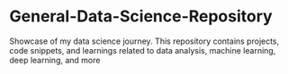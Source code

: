 # General-Data-Science-Repository
Showcase of my data science journey. This repository contains projects, code snippets, and learnings related to data analysis, machine learning, deep learning, and more
